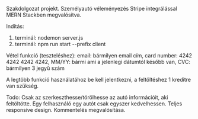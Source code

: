 Szakdolgozat projekt. Személyautó véleményezés Stripe integrálással MERN Stackben megvalósítva.

Indítás:
1. terminál: nodemon server.js
2. terminál: npm run start --prefix client

Vétel funkció (teszteléshez):
email: bármilyen email cím,
card number: 4242 4242 4242 4242,
MM/YY: bármi ami a jelenlegi dátumtól később van,
CVC: bármilyen 3 jegyű szám

A legtöbb funkció használatához be kell jelentkezni, a feltöltéshez 1 kreditre van szükség.

Todo:
Csak az szerkeszthesse/törölhesse az autó információit, aki feltöltötte.
Egy felhasználó egy autót csak egyszer kedvelhessen.
Teljes responsive design.
Kommentelés megvalósítása.